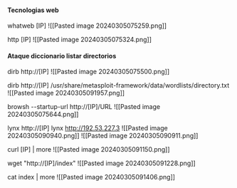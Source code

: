 #### Tecnologias web
whatweb [IP]
![[Pasted image 20240305075259.png]]


http [IP]
![[Pasted image 20240305075324.png]]

#### Ataque diccionario listar directorios
dirb http://[IP]
![[Pasted image 20240305075500.png]]

dirb http://[IP] /usr/share/metasploit-framework/data/wordlists/directory.txt
![[Pasted image 20240305091957.png]]

browsh --startup-url http://[IP]/URL
![[Pasted image 20240305075644.png]]


lynx http://[IP]
lynx http://192.53.227.3
![[Pasted image 20240305090940.png]]
![[Pasted image 20240305090911.png]]


curl [IP] | more
![[Pasted image 20240305091150.png]]

wget "http://[IP]/index"
![[Pasted image 20240305091228.png]]

cat index | more
![[Pasted image 20240305091406.png]]